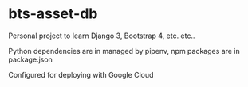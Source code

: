 # bts-asset-db
Personal project to learn Django 3, Bootstrap 4, etc. etc..

Python dependencies are in managed by pipenv, npm packages are in package.json

Configured for deploying with Google Cloud
